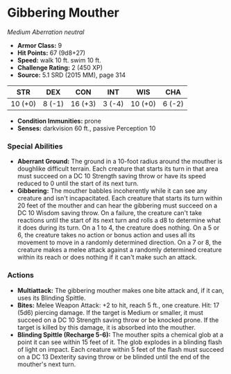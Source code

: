 # Gibbering Mouther

*Medium* *Aberration* *neutral*

- **Armor Class:** 9
- **Hit Points:** 67 (9d8+27)
- **Speed:** walk 10 ft. swim 10 ft.
- **Challenge Rating:** 2 (450 XP)
- **Source:** 5.1 SRD (2015 MM), page 314

| STR | DEX | CON | INT | WIS | CHA |
| --- | --- | --- | --- | --- | --- |
| 10 (+0) | 8 (-1) | 16 (+3) | 3 (-4) | 10 (+0) | 6 (-2) |

- **Condition Immunities:** prone
- **Senses:** darkvision 60 ft., passive Perception 10

### Special Abilities

- **Aberrant Ground:** The ground in a 10-foot radius around the mouther is doughlike difficult terrain. Each creature that starts its turn in that area must succeed on a DC 10 Strength saving throw or have its speed reduced to 0 until the start of its next turn.
- **Gibbering:** The mouther babbles incoherently while it can see any creature and isn't incapacitated. Each creature that starts its turn within 20 feet of the mouther and can hear the gibbering must succeed on a DC 10 Wisdom saving throw. On a failure, the creature can't take reactions until the start of its next turn and rolls a d8 to determine what it does during its turn. On a 1 to 4, the creature does nothing. On a 5 or 6, the creature takes no action or bonus action and uses all its movement to move in a randomly determined direction. On a 7 or 8, the creature makes a melee attack against a randomly determined creature within its reach or does nothing if it can't make such an attack.

### Actions

- **Multiattack:** The gibbering mouther makes one bite attack and, if it can, uses its Blinding Spittle.
- **Bites:** Melee Weapon Attack: +2 to hit, reach 5 ft., one creature. Hit: 17 (5d6) piercing damage. If the target is Medium or smaller, it must succeed on a DC 10 Strength saving throw or be knocked prone. If the target is killed by this damage, it is absorbed into the mouther.
- **Blinding Spittle (Recharge 5-6):** The mouther spits a chemical glob at a point it can see within 15 feet of it. The glob explodes in a blinding flash of light on impact. Each creature within 5 feet of the flash must succeed on a DC 13 Dexterity saving throw or be blinded until the end of the mouther's next turn.


